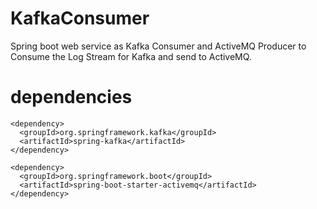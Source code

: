 # KafkaConsumer


Spring boot web service as Kafka Consumer and ActiveMQ Producer to Consume the Log Stream for Kafka and send to ActiveMQ.

# dependencies

```
<dependency>
  <groupId>org.springframework.kafka</groupId>
  <artifactId>spring-kafka</artifactId>
</dependency>

<dependency>
  <groupId>org.springframework.boot</groupId>
  <artifactId>spring-boot-starter-activemq</artifactId>
</dependency>

```
